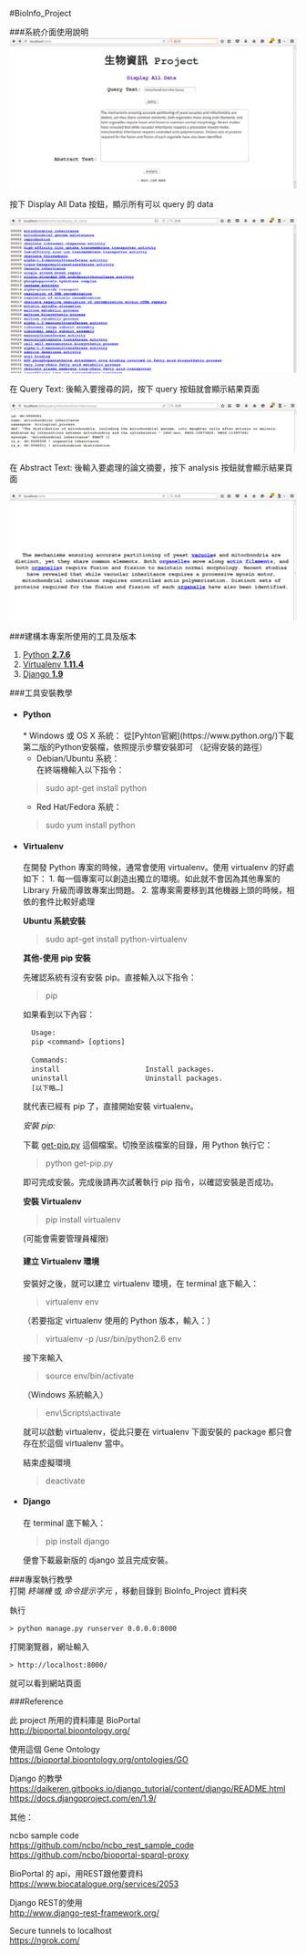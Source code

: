 #BioInfo_Project  
  
###系統介面使用說明  
![main page](https://raw.githubusercontent.com/Chienweichih/BioInfo_Project/master/snapshot/main.png)  
  
按下 Display All Data 按鈕，顯示所有可以 query 的 data  
  
![display all](https://raw.githubusercontent.com/Chienweichih/BioInfo_Project/master/snapshot/display_all.png)  
  
在 Query Text: 後輸入要搜尋的詞，按下 query 按鈕就會顯示結果頁面  
  
![query result](https://raw.githubusercontent.com/Chienweichih/BioInfo_Project/master/snapshot/query.png)  
  
在 Abstract Text: 後輸入要處理的論文摘要，按下 analysis 按鈕就會顯示結果頁面  
  
![abstract result](https://raw.githubusercontent.com/Chienweichih/BioInfo_Project/master/snapshot/abstract.png)  
  
###建構本專案所使用的工具及版本  
  
1. [Python **2.7.6**](#Python)  
2. [Virtualenv **1.11.4**](#Virtualenv)  
3. [Django **1.9**](#Django)  
  
###工具安裝教學  
* <h4 id="Python">Python</h4>  
	* Windows 或 OS X 系統：  
	從[Pyhton官網](https://www.python.org/)下載第二版的Python安裝檔，依照提示步驟安裝即可 （記得安裝的路徑）  
	  
	* Debian/Ubuntu 系統：  
	在終端機輸入以下指令：  
		  
	> sudo apt-get install python  
	  
	* Red Hat/Fedora 系統：  
		  
	> sudo yum install python  
  
* <h4 id="Virtualenv">Virtualenv</h4>  
	在開發 Python 專案的時候，通常會使用 virtualenv。使用 virtualenv 的好處如下：  
	1. 每一個專案可以創造出獨立的環境。如此就不會因為其他專案的 Library 升級而導致專案出問題。  
	2. 當專案需要移到其他機器上頭的時候，相依的套件比較好處理  
  
	**Ubuntu 系統安裝**  
	  
	> sudo apt-get install python-virtualenv  
	  
	  
	**其他-使用 pip 安裝**  
	  
	先確認系統有沒有安裝 pip。直接輸入以下指令：  
	  
	> pip  
	  
	如果看到以下內容：  
  
		Usage:  
		pip <command> [options]  
		  
		Commands:  
		install                     Install packages.  
		uninstall                   Uninstall packages.  
		[以下略…]  
  
	就代表已經有 pip 了，直接開始安裝 virtualenv。  
  
	*安裝 pip:*  
  
	下載 [get-pip.py](https://bootstrap.pypa.io/get-pip.py) 這個檔案。切換至該檔案的目錄，用 Python 執行它：  
  
	> python get-pip.py  
  
	即可完成安裝。完成後請再次試著執行 pip 指令，以確認安裝是否成功。  
	  
	**安裝 Virtualenv**  
	  
	> pip install virtualenv  
  
	(可能會需要管理員權限)  
  	
	<h4 id="Virtualenv">建立 Virtualenv 環境</h4>  
	安裝好之後，就可以建立 virtualenv 環境，在 terminal 底下輸入：  
  	
	> virtualenv env  
  
	（若要指定 virtualenv 使用的 Python 版本，輸入：）  
  
	> virtualenv -p /usr/bin/python2.6 env  
  
	接下來輸入  
  
	> source env/bin/activate  
  
	（Windows 系統輸入）  
  
	> env\Scripts\activate  
  
	就可以啟動 virtualenv，從此只要在 virtualenv 下面安裝的 package 都只會存在於這個 virtualenv 當中。  
  
	結束虛擬環境  
  
	> deactivate  
  
* <h4 id="Django">Django</h4>  
  
	在 terminal 底下輸入：  
  
	> pip install django  
  
	便會下載最新版的 django 並且完成安裝。  
  
###專案執行教學  
打開 *終端機* 或 *命令提示字元* ，移動目錄到 BioInfo_Project 資料夾  
  
執行  
  
	> python manage.py runserver 0.0.0.0:8000  
  
打開瀏覽器，網址輸入  
  
	> http://localhost:8000/  
  
就可以看到網站頁面  
  
###Reference  
  
此 project 所用的資料庫是 BioPortal  
http://bioportal.bioontology.org/  
  
使用這個 Gene Ontology  
https://bioportal.bioontology.org/ontologies/GO  
  
Django 的教學  
https://daikeren.gitbooks.io/django_tutorial/content/django/README.html  
https://docs.djangoproject.com/en/1.9/  
  
其他：  
  
ncbo sample code  
https://github.com/ncbo/ncbo_rest_sample_code  
https://github.com/ncbo/bioportal-sparql-proxy  
  
BioPortal 的 api，用REST跟他要資料  
https://www.biocatalogue.org/services/2053  
  
Django REST的使用  
http://www.django-rest-framework.org/  
  
Secure tunnels to localhost  
https://ngrok.com/  

